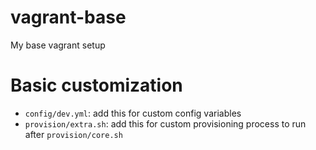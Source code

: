 # vagrant-base
My base vagrant setup

# Basic customization
* `config/dev.yml`: add this for custom config variables
* `provision/extra.sh`: add this for custom provisioning process to run after `provision/core.sh`
